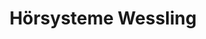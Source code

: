 ---
title: "Hörsysteme Wessling"
url: /essen/hoersysteme-wessling-ruettenscheider-strasse/
shop: Hörgeräte
---
